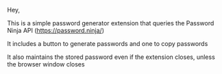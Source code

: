 Hey,

This is a simple password generator extension that queries the Password Ninja API (https://password.ninja/)

It includes a button to generate passwords and one to copy passwords 

It also maintains the stored password even if the extension closes, unless the browser window closes
